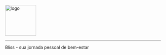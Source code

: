 <img src="https://i.imgur.com/XLKCyUF.png" alt="logo" style="width:100px;"/>

<hr/>

Bliss - sua jornada pessoal de bem-estar
